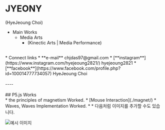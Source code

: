 # JYEONY
(HyeJeoung Choi)
<br/>
* Main Works
  * Media Arts
    * (Kinectic Arts | Media Performance)  
<br/>
* Connect links
  * **e-mail**      chjdas97@gmail.com
  * [**instagram**](https://www.instagram.com/hyejeoung2821/)   hyejeoung2821
  * [**facebook**](https://www.facebook.com/profile.php?id=100014777734057)    HyeJeoung Choi
<br/>
<br/>
----
<br/>
<br/>
## P5.js Works
<br/>
 * the principles of magnetism Worked.
  * [Mouse Interaction](./magnet/)
 * Waves, Waves Implementation Worked.
 *
 * 다음처럼 이미지를 추가할 수도 있습니다.

 ![예시 이미지](./example_img.png)
